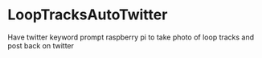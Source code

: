 # LoopTracksAutoTwitter
Have twitter keyword prompt raspberry pi to take photo of loop tracks and post back on twitter
